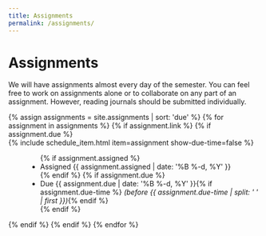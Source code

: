```yaml
---
title: Assignments
permalink: /assignments/
---
```

# Assignments
We will have assignments almost every day of the semester. You can feel
free to work on assignments alone or to collaborate on any part of an
assignment.  However, reading journals should be submitted individually.

<dl>
  {% assign assignments = site.assignments | sort: 'due' %}
  {% for assignment in assignments %}
    {% if assignment.link %}
      {% if assignment.due %}
        <dt>{% include schedule_item.html item=assignment show-due-time=false %}</dt>
        <dd>
          <ul class="list-inline">
            {% if assignment.assigned %}
              <li>Assigned {{ assignment.assigned | date: '%B %-d, %Y' }}</li>
            {% endif %}
            {% if assignment.due %}
              <li>Due {{ assignment.due | date: '%B %-d, %Y' }}{% if assignment.due-time %} <i>(before {{ assignment.due-time | split: ' ' | first }})</i>{% endif %}</li>
            {% endif %}
          </ul>
        </dd>
      {% endif %}
    {% endif %}
  {% endfor %}
</dl>
